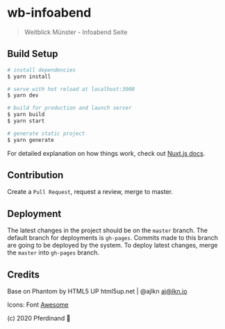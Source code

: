 # wb-infoabend

> Weitblick Münster - Infoabend Seite

## Build Setup

```bash
# install dependencies
$ yarn install

# serve with hot reload at localhost:3000
$ yarn dev

# build for production and launch server
$ yarn build
$ yarn start

# generate static project
$ yarn generate
```

For detailed explanation on how things work, check out [Nuxt.js docs](https://nuxtjs.org).

## Contribution

Create a `Pull Request`, request a review, merge to master.

## Deployment

The latest changes in the project should be on the `master` branch. The default branch for deployments is `gh-pages`. Commits made to this branch are going to be deployed by the system. To deploy latest changes, merge the `master` into `gh-pages` branch.

## Credits

Base on Phantom by HTML5 UP
html5up.net | @ajlkn
aj@lkn.io

Icons:
  Font [Awesome](fontawesome.io)

(c) 2020 Pferdinand :horse:
